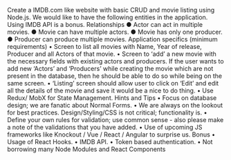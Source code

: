 Create a IMDB.com like website with basic CRUD and movie listing using Node.js. We 
would like to have the following entities in the application. Using IMDB API is a bonus.
Relationships
● Actor can act in multiple movies.
● Movie can have multiple actors.
● Movie has only one producer.
● Producer can produce multiple movies.
Application specifics (minimum requirements)
• Screen to list all movies with Name, Year of release, Producer and all Actors of that 
movie.
• Screen to ‘add’ a new movie with the necessary fields with existing actors and 
producers. If the user wants to add new ‘Actors’ and ‘Producers’ while creating 
the movie which are not present in the database, then he should be able to do so 
while being on the same screen.
• ‘Listing’ screen should allow user to click on ‘Edit’ and edit all the details of the 
movie and save it would be a nice to do thing.
• Use Redux/ MobX for State Management.
Hints and Tips
• Focus on database design; we are fanatic about Normal Forms.
• We are always on the lookout for best practices. Design/Styling/CSS is not critical; 
functionality is.
• Define your own rules for validation; use common sense - also please make a note 
of the validations that you have added.
• Use of upcoming JS frameworks like Knockout / Vue / React / Angular to surprise us.
Bonus
• Usage of React Hooks.
• IMDB API.
• Token based authentication.
• Not borrowing many Node Modules and React Components
